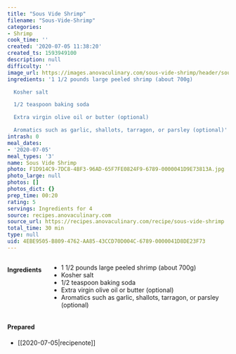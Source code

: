 ```yaml
---
title: "Sous Vide Shrimp"
filename: "Sous-Vide-Shrimp"
categories:
- Shrimp
cook_time: ''
created: '2020-07-05 11:38:20'
created_ts: 1593949100
description: null
difficulty: ''
image_url: https://images.anovaculinary.com/sous-vide-shrimp/header/sous-vide-shrimp-header-og.jpg
ingredients: '1 1/2 pounds large peeled shrimp (about 700g)

  Kosher salt

  1/2 teaspoon baking soda

  Extra virgin olive oil or butter (optional)

  Aromatics such as garlic, shallots, tarragon, or parsley (optional)'
intrash: 0
meal_dates:
- '2020-07-05'
meal_types: '3'
name: Sous Vide Shrimp
photo: F1D914C9-7DC8-4BF3-96AD-65F7FE0824F9-6789-0000041D9E73813A.jpg
photo_large: null
photos: []
photos_dict: {}
prep_time: 00:20
rating: 5
servings: Ingredients for 4
source: recipes.anovaculinary.com
source_url: https://recipes.anovaculinary.com/recipe/sous-vide-shrimp
total_time: 30 min
type: null
uid: 4EBE9505-B809-4762-AA85-43CCD70D004C-6789-0000041D8DE23F73
---
```

<div class="large-8 medium-7 columns" id="writeup">	</div><!-- #writeup -->
</div><!-- #row-one -->
<div class="row" id="row-two">	<div class="medium-4 small-5 columns"><h4 id="ingredients">Ingredients</h4><div class="box box-ingredients content"><ul>
<li>1 1/2 pounds large peeled shrimp (about 700g)</li>
<li>Kosher salt</li>
<li>1/2 teaspoon baking soda</li>
<li>Extra virgin olive oil or butter (optional)</li>
<li>Aromatics such as garlic, shallots, tarragon, or parsley (optional)</li>
</ul>
</div>	</div>	<div class="medium-6 small-7 columns">	</div>	<div class="medium-2 columns" id="photo-sidebar">		<div class="" id="meals"><h4>Prepared</h4><ul>
<li>[[2020-07-05|recipenote]]</li>
</ul>
		</div>